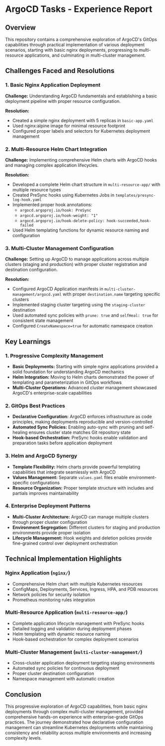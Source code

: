 # ArgoCD Tasks - Experience Report

## Overview
This repository contains a comprehensive exploration of ArgoCD's GitOps capabilities through practical implementation of various deployment scenarios, starting with basic nginx deployments, progressing to multi-resource applications, and culminating in multi-cluster management.

## Challenges Faced and Resolutions

### 1. Basic Nginx Application Deployment
**Challenge:** Understanding ArgoCD fundamentals and establishing a basic deployment pipeline with proper resource configuration.

**Resolution:** 
- Created a simple nginx deployment with 5 replicas in `basic-app.yaml`
- Used nginx:alpine image for minimal resource footprint
- Configured proper labels and selectors for Kubernetes deployment management

### 2. Multi-Resource Helm Chart Integration
**Challenge:** Implementing comprehensive Helm charts with ArgoCD hooks and managing complex application lifecycles.

**Resolution:**
- Developed a complete Helm chart structure in `multi-resource-app/` with multiple resource types
- Created PreSync hooks using Kubernetes Jobs in `templates/presync-log-hook.yaml`
- Implemented proper hook annotations:
  - `argocd.argoproj.io/hook: PreSync`
  - `argocd.argoproj.io/hook-weight: "1"`
  - `argocd.argoproj.io/hook-delete-policy: hook-succeeded,hook-failed`
- Used Helm templating functions for dynamic resource naming and configuration

### 3. Multi-Cluster Management Configuration
**Challenge:** Setting up ArgoCD to manage applications across multiple clusters (staging and production) with proper cluster registration and destination configuration.

**Resolution:** 
- Configured ArgoCD Application manifests in `multi-cluster-management/argocd.yaml` with proper `destination.name` targeting specific clusters
- Implemented staging cluster targeting using the `staging-cluster` destination
- Used automated sync policies with `prune: true` and `selfHeal: true` for consistent state management
- Configured `CreateNamespace=true` for automatic namespace creation

## Key Learnings

### 1. Progressive Complexity Management
- **Basic Deployments:** Starting with simple nginx applications provided a solid foundation for understanding ArgoCD mechanics
- **Helm Integration:** Moving to Helm charts demonstrated the power of templating and parameterization in GitOps workflows
- **Multi-Cluster Operations:** Advanced cluster management showcased ArgoCD's enterprise-scale capabilities

### 2. GitOps Best Practices
- **Declarative Configuration:** ArgoCD enforces infrastructure as code principles, making deployments reproducible and version-controlled
- **Automated Sync Policies:** Enabling auto-sync with pruning and self-healing ensures cluster state matches Git repository state
- **Hook-based Orchestration:** PreSync hooks enable validation and preparation tasks before application deployment

### 3. Helm and ArgoCD Synergy
- **Template Flexibility:** Helm charts provide powerful templating capabilities that integrate seamlessly with ArgoCD
- **Values Management:** Separate `values.yaml` files enable environment-specific configurations
- **Resource Organization:** Proper template structure with includes and partials improves maintainability

### 4. Enterprise Deployment Patterns
- **Multi-Cluster Architecture:** ArgoCD can manage multiple clusters through proper cluster configuration
- **Environment Segregation:** Different clusters for staging and production environments provide proper isolation
- **Lifecycle Management:** Hook weights and deletion policies provide fine-grained control over deployment orchestration

## Technical Implementation Highlights

### Nginx Application (`nginx/`)
- Comprehensive Helm chart with multiple Kubernetes resources
- ConfigMaps, Deployments, Services, Ingress, HPA, and PDB resources
- Network policies for security isolation
- Prometheus monitoring rules integration

### Multi-Resource Application (`multi-resource-app/`)
- Complete application lifecycle management with PreSync hooks
- Detailed logging and validation during deployment phases
- Helm templating with dynamic resource naming
- Hook-based orchestration for complex deployment scenarios

### Multi-Cluster Management (`multi-cluster-management/`)
- Cross-cluster application deployment targeting staging environments
- Automated sync policies for continuous deployment
- Proper cluster destination configuration
- Namespace management with automatic creation

## Conclusion

This progressive exploration of ArgoCD capabilities, from basic nginx deployments through complex multi-cluster management, provided comprehensive hands-on experience with enterprise-grade GitOps practices. The journey demonstrated how declarative configuration management can streamline Kubernetes deployments while maintaining consistency and reliability across multiple environments and increasing complexity levels.

